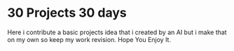 # 30 Projects 30 days
Here i contribute a basic projects idea that i created by an AI but i make that on my own so keep my work revision. Hope You Enjoy It. 

